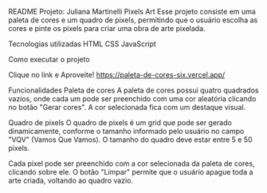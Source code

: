 README
Projeto: Juliana Martinelli Pixels Art
Esse projeto consiste em uma paleta de cores e um quadro de pixels, permitindo que o usuário escolha as cores e pinte os pixels para criar uma obra de arte pixelada.

Tecnologias utilizadas
HTML
CSS
JavaScript


Como executar o projeto

Clique no link e Aproveite!
https://paleta-de-cores-six.vercel.app/


Funcionalidades
Paleta de cores
A paleta de cores possui quatro quadrados vazios, onde cada um pode ser preenchido com uma cor aleatória clicando no botão "Gerar cores". A cor selecionada fica com um destaque visual.

Quadro de pixels
O quadro de pixels é um grid que pode ser gerado dinamicamente, conforme o tamanho informado pelo usuário no campo "VQV" (Vamos Que Vamos). O tamanho do quadro deve estar entre 5 e 50 pixels.

Cada pixel pode ser preenchido com a cor selecionada da paleta de cores, clicando sobre ele. O botão "Limpar" permite que o usuário apague toda a arte criada, voltando ao quadro vazio.
